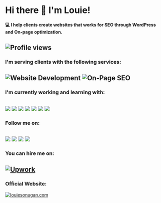 # Hi there 👋 I'm Louie!
#### 💻 I help clients create websites that works for SEO through WordPress and On-page optimization.
![Profile views](https://gpvc.arturio.dev/louson21)
---

### I'm serving clients with the following services:
![Website Development](https://img.shields.io/badge/🌏_Website_Development-informational)
![On-Page SEO](https://img.shields.io/badge/📈_On--Page_SEO-blueviolet)
---

### I'm currently working and learning with:
<a href="https://wordpress.org" target="_blank"><img src="https://img.shields.io/badge/WordPress-21759b" /></a>
<a href="https://html.spec.whatwg.org/" target="_blank"><img src="https://img.shields.io/badge/HTML-DD4B25"></a>
<a href="https://www.w3.org/Style/CSS/Overview.en.html" target="_blank"><img src="https://img.shields.io/badge/CSS-214CE5"></a>
<a href="https://www.ecma-international.org/ecma-262/" target="_blank"><img src="https://img.shields.io/badge/JavaScript-EFD81D"></a>
<a href="https://www.php.net/" target="_blank"><img src="https://img.shields.io/badge/PHP-858EBB"></a>
<a href="https://vuejs.org/" target="_blank"><img src="https://img.shields.io/badge/Vue.js-3FB27F"></a>
<a href="https://nodejs.org/" target="_blank"><img src="https://img.shields.io/badge/Node.js-77B65C"></a>
---

### Follow me on:
<a href="https://www.facebook.com/louson21" target="_blank"><img src="https://img.shields.io/badge/Facebook-1877F2?style=for-the-badge&logo=facebook&logoColor=white"></a>
<a href="https://www.twitter.com/louson21" target="_blank"><img src="https://img.shields.io/badge/Twitter-1DA1F2?style=for-the-badge&logo=twitter&logoColor=white"></a>
<a href="https://www.instagram.com/louiesonugan" target="_blank"><img src="https://img.shields.io/badge/Instagram-E4405F?style=for-the-badge&logo=instagram&logoColor=white"></a>
<a href="https://www.linkedin.com/in/louiesonugan" target="_blank"><img src="https://img.shields.io/badge/LinkedIn-0077B5?style=for-the-badge&logo=linkedin&logoColor=white"></a>
---

### You can hire me on:
<a href="https://www.upwork.com/freelancers/~015f952a2b58304fcf" target="_blank"><img src="https://img.shields.io/badge/Upwork-14A800?style=for-the-badge&logo=upwork&logoColor=white" alt="Upwork"></a>
---
### Official Website:
<a href="https://louiesonugan.com"><img src="https://img.shields.io/badge/🌐_louiesonugan.com-2C3E50" alt="louiesonugan.com"></a>
